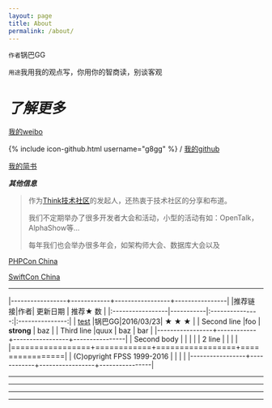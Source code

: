```yaml
---
layout: page
title: About
permalink: /about/
---
```


`作者`锅巴GG

`用途`我用我的观点写，你用你的智商读，别谈客观


***了解更多***
====
 [我的weibo](http://weibo.com/g8gg)

{% include icon-github.html username="g8gg" %} /
[我的github](https://github.com/g8gg)


[我的简书](http://www.jianshu.com/users/8gXt87)


***其他信息***

> 作为[Think技术社区](http://www.thinkinlamp.com)的发起人，还热衷于技术社区的分享和布道。
>
>我们不定期举办了很多开发者大会和活动，小型的活动有如：OpenTalk，AlphaShow等...
>
>每年我们也会举办很多年会，如架构师大会、数据库大会以及

[PHPCon China](http://www.phpconchina.com)

[SwiftCon China](http://www.swiftconchina.com)

--------

|-----------------+------------+-----------------+----------------|
|推荐链接|作者| 更新日期  | 推荐★ 数  |
|:-----------------|-----------|:---------------:|:---------------:|
| [test](http://about.us)  |锅巴GG|2016/03/23| ★ ★ ★    |
| Second line     |foo         | **strong**      | baz            |
| Third line      |quux        | baz             | bar            |
|-----------------+------------+-----------------+----------------|
| Second body     |            |                 |                |
| 2 line          |            |                 |                |
|=================+============+=================+================|
| (C)opyright FPSS 1999-2016  |        |         |                |
|-----------------+------------+-----------------+----------------|

* * *

---

  _  _  _  _

  ---------------
